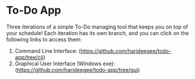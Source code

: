 # To-Do App
Three iterations of a simple To-Do managing tool that keeps you on top of your schedule! Each iteration has its own branch, and you can click on the following links to access them: <br>

1. Command Line Interface: (https://github.com/harideegee/todo-app/tree/cli)
2. Graphical User Interface (Windows exe): (https://github.com/harideegee/todo-app/tree/gui)